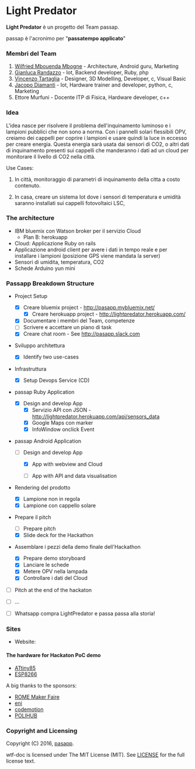 # Light Predator



**Light Predator** è un progetto del Team passap.

passap è l'acronimo per "**passatempo applicato**" 

### Membri del Team

1. [Wilfried Mbouenda Mbogne](https://github.com/WillyShakes) - Architecture, Android guru, Marketing
1. [Gianluca Randazzo](https://github.com/fusilicode) - Iot, Backend developer, Ruby, php
1. [Vincenzo Tartaglia](https://github.com/vincenzot) - Designer, 3D Modelling, Developer, c, Visual Basic
1. [Jacopo Diamanti](https://github.com/?) - Iot, Hardware trainer and developer, python, c, Marketing
1. Ettore Murfuni - Docente ITP di Fisica, Hardware developer, c++

### Idea

L'idea nasce per risolvere il problema dell'inquinamento luminoso e i lampioni pubblici che non sono a norma.
Con i pannelli solari flessibili OPV, creiamo dei cappelli per coprire i lampioni e usare quindi la luce in eccesso per creare energia.
Questa energia sarà usata dai sensori di CO2, o altri dati di inquinamento presenti sui cappelli che manderanno i dati ad un cloud per monitorare il livello di CO2 nella  città.

Use Cases:

1. In città, monitoraggio di parametri di inquinamento della citta a costo contenuto.

2. In casa, creare un sistema Iot dove i sensori di temperatura e umidità saranno installati sui cappelli fotovoltaici LSC,

### The architecture

* IBM bluemix con Watson broker per il servizio Cloud
  * Plan B: herokuapp
* Cloud: Applicazione Ruby on rails
* Applicazione android client per avere i dati in tempo reale e per installare i lampioni (posizione GPS viene mandata la server)
* Sensori di umidita, temperatura, CO2
* Schede Arduino yun mini

### Passapp Breakdown Structure

* Project Setup

  - [X] Creare bluemix project - http://pasapp.mybluemix.net/
    - [X] Creare herokuapp project - http://lightpredator.herokuapp.com/
  - [X] Documentare i membri del Team, competenze
  - [ ] Scrivere e accettare un piano di task
  - [X] Creare chat room - See http://pasapp.slack.com

* Sviluppo architettura

  - [X] Identify two use-cases

* Infrastruttura

  - [X] Setup Devops Service (CD) 

* passap Ruby Application 
  - [X] Design and develop App
    - [X] Servizio API con JSON - http://lightpredator.herokuapp.com/api/sensors_data
    - [X] Google Maps con marker
     - [X] InfoWindow onclick Event
* passap Android Application 
  - [ ] Design and develop App
    - [X] App with webview and Cloud
    - [ ] App with API and data visualisation
     

* Rendering del prodotto

  - [X] Lampione non in regola
  - [X] Lampione con cappello solare

* Prepare il pitch
  - [ ] Prepare pitch 
  - [X] Slide deck for the Hackathon 

* Assemblare i pezzi della demo finale dell'Hackathon

  - [X] Prepare demo storyboard 
  - [X] Lanciare le schede
  - [X] Metere OPV nella lampada
  - [X] Controllare i dati del Cloud

* [ ] Pitch at the end of the hackaton

* [ ] ...

* [ ] Whatsapp compra LightPredator e passa passa alla storia!

### Sites

* Website: 



#### The hardware for Hackaton PoC demo

* [ATtiny85](www.atmel.com/devices/attiny85.aspx)
* [ESP8266](https://en.wikipedia.org/wiki/ESP8266)


A big thanks to the sponsors:

* [ROME Maker Faire](www.makerfairerome.eu/en/)
* [eni](https://www.eni.com)
* [codemotion](www.codemotionworld.com)
* [POLIHUB](www.polihub.it)

### Copyright and Licensing

Copyright (C) 2016, [pasapp](https://github.com/fusillicode/pasapp).

wtf-doc is licensed under The MIT License (MIT).
See [LICENSE](https://github.com/fusillicode/pasapp/blob/master/LICENSE) for the full
license text.

<!-- EOF -->
